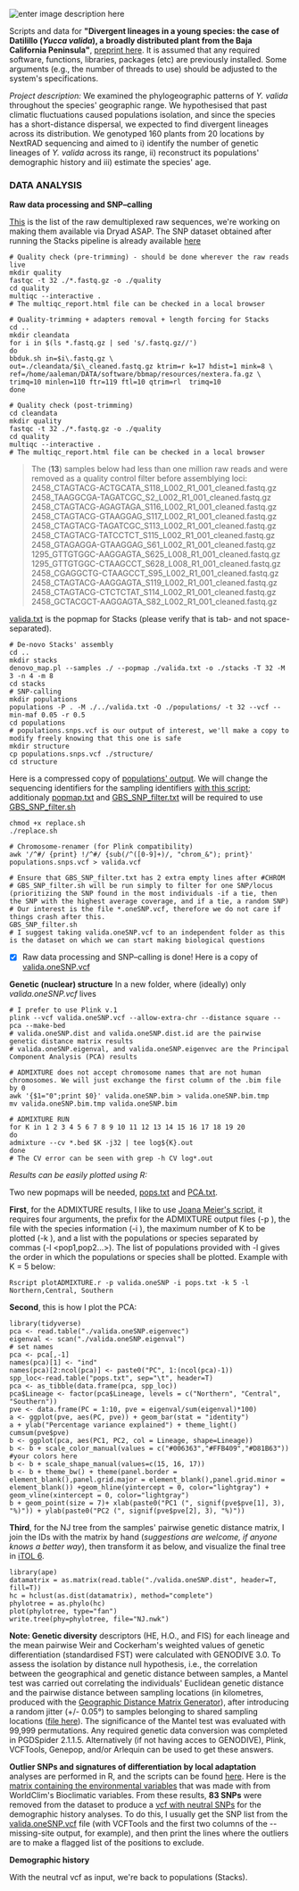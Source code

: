 ![enter image description here](https://st3.depositphotos.com/9223738/19443/v/600/depositphotos_194439354-stock-illustration-desert-seamless-pattern-with-joshua.jpg)

Scripts and data for **"Divergent lineages in a young species: the case of Datilillo (*Yucca valida*), a broadly distributed plant from the Baja California Peninsula"**, [preprint here](https://www.biorxiv.org/content/10.1101/2023.05.22.541794v1). It is assumed that any required software, functions, libraries, packages (etc) are previously installed. Some arguments (e.g., the number of threads to use) should be adjusted to the system's specifications.

*Project description:* We examined the phylogeographic patterns of *Y. valida* throughout the species' geographic range. We hypothesised that past climatic fluctuations caused populations isolation, and since the species has a short-distance dispersal, we expected to find divergent lineages across its distribution. We genotyped 160 plants from 20 locations by NextRAD sequencing and aimed to i) identify the number of genetic lineages of *Y. valida* across its range, ii) reconstruct its populations' demographic history and iii) estimate the species' age.

### DATA ANALYSIS
**Raw data processing and SNP–calling**

[This](https://github.com/al-aleman/datillilo/blob/main/raw_reads_list.txt) is the list of the raw demultiplexed raw sequences, we're working on making them available via Dryad ASAP. The SNP dataset obtained after running the Stacks pipeline is already available [here](https://github.com/al-aleman/datillilo/blob/main/README.md#:~:text=structure/%0Acd%20structure-,Here,-is%20a%20compressed)

    # Quality check (pre-trimming) - should be done wherever the raw reads live
    mkdir quality
    fastqc -t 32 ./*.fastq.gz -o ./quality
    cd quality
    multiqc --interactive .
    # The multiqc_report.html file can be checked in a local browser

    # Quality-trimming + adapters removal + length forcing for Stacks
    cd ..
    mkdir cleandata    
    for i in $(ls *.fastq.gz | sed 's/.fastq.gz//')
    do
    bbduk.sh in=$i\.fastq.gz \
    out=./cleandata/$i\_cleaned.fastq.gz ktrim=r k=17 hdist=1 mink=8 \
    ref=/home/aaleman/DATA/software/bbmap/resources/nextera.fa.gz \
    trimq=10 minlen=110 ftr=119 ftl=10 qtrim=rl  trimq=10
    done

    # Quality check (post-trimming)
    cd cleandata
    mkdir quality
    fastqc -t 32 ./*.fastq.gz -o ./quality
    cd quality
    multiqc --interactive .
    # The multiqc_report.html file can be checked in a local browser

> The (**13**) samples below had less than one million raw reads and were
removed as a quality control filter before assemblying loci:
2458_CTAGTACG-ACTGCATA_S118_L002_R1_001_cleaned.fastq.gz
2458_TAAGGCGA-TAGATCGC_S2_L002_R1_001_cleaned.fastq.gz
2458_CTAGTACG-AGAGTAGA_S116_L002_R1_001_cleaned.fastq.gz
2458_CTAGTACG-GTAAGGAG_S117_L002_R1_001_cleaned.fastq.gz
2458_CTAGTACG-TAGATCGC_S113_L002_R1_001_cleaned.fastq.gz
2458_CTAGTACG-TATCCTCT_S115_L002_R1_001_cleaned.fastq.gz
2458_GTAGAGGA-GTAAGGAG_S61_L002_R1_001_cleaned.fastq.gz
1295_GTTGTGGC-AAGGAGTA_S625_L008_R1_001_cleaned.fastq.gz
1295_GTTGTGGC-CTAAGCCT_S628_L008_R1_001_cleaned.fastq.gz
2458_CGAGGCTG-CTAAGCCT_S95_L002_R1_001_cleaned.fastq.gz
2458_CTAGTACG-AAGGAGTA_S119_L002_R1_001_cleaned.fastq.gz
2458_CTAGTACG-CTCTCTAT_S114_L002_R1_001_cleaned.fastq.gz
2458_GCTACGCT-AAGGAGTA_S82_L002_R1_001_cleaned.fastq.gz

[valida.txt](https://github.com/al-aleman/datillilo/blob/main/valida.txt) is the popmap for Stacks (please verify that is tab- and not space-separated).

    # De-novo Stacks' assembly
    cd ..
    mkdir stacks
    denovo_map.pl --samples ./ --popmap ./valida.txt -o ./stacks -T 32 -M 3 -n 4 -m 8
    cd stacks
    # SNP-calling
    mkdir populations
    populations -P . -M ./../valida.txt -O ./populations/ -t 32 --vcf --min-maf 0.05 -r 0.5
    cd populations
    # populations.snps.vcf is our output of interest, we'll make a copy to modify freely knowing that this one is safe
    mkdir structure
    cp populations.snps.vcf ./structure/
    cd structure

Here is a compressed copy of [populations' output](https://github.com/al-aleman/datillilo/blob/main/populations.snps.vcf.gz).
We will change the sequencing identifiers for the sampling identifiers [with this script](https://github.com/al-aleman/datillilo/blob/main/replace.sh); additionaly  [popmap.txt](https://github.com/al-aleman/datillilo/blob/main/popmap.txt) and [GBS_SNP_filter.txt](https://github.com/al-aleman/datillilo/blob/main/GBS_SNP_filter.txt) will be required to use [GBS_SNP_filter.sh](https://github.com/laninsky/GBS_SNP_filter/tree/master)

    chmod +x replace.sh
    ./replace.sh

    # Chromosome-renamer (for Plink compatibility) 
    awk '/^#/ {print} !/^#/ {sub(/^([0-9]+)/, "chrom_&"); print}' populations.snps.vcf > valida.vcf
    
    # Ensure that GBS_SNP_filter.txt has 2 extra empty lines after #CHROM
    # GBS_SNP_filter.sh will be run simply to filter for one SNP/locus (prioritizing the SNP found in the most individuals -if a tie, then the SNP with the highest average coverage, and if a tie, a random SNP)
    # Our interest is the file *.oneSNP.vcf, therefore we do not care if things crash after this.
    GBS_SNP_filter.sh
    # I suggest taking valida.oneSNP.vcf to an independent folder as this is the dataset on which we can start making biological questions
    
 - [x] Raw data processing and SNP–calling is done!
 Here is a copy of [valida.oneSNP.vcf](https://github.com/al-aleman/datillilo/blob/main/valida.oneSNP.vcf)

**Genetic (nuclear) structure**
In a new folder, where (ideally) only *valida.oneSNP.vcf* lives

    # I prefer to use Plink v.1
    plink --vcf valida.oneSNP.vcf --allow-extra-chr --distance square --pca --make-bed
    # valida.oneSNP.dist and valida.oneSNP.dist.id are the pairwise genetic distance matrix results
    # valida.oneSNP.eigenval, and valida.oneSNP.eigenvec are the Principal Component Analysis (PCA) results
    
    # ADMIXTURE does not accept chromosome names that are not human chromosomes. We will just exchange the first column of the .bim file by 0
    awk '{$1="0";print $0}' valida.oneSNP.bim > valida.oneSNP.bim.tmp
    mv valida.oneSNP.bim.tmp valida.oneSNP.bim
        
    # ADMIXTURE RUN    
    for K in 1 2 3 4 5 6 7 8 9 10 11 12 13 14 15 16 17 18 19 20
    do
    admixture --cv *.bed $K -j32 | tee log${K}.out
    done
    # The CV error can be seen with grep -h CV log*.out

*Results can be easily plotted using R:*

Two new popmaps will be needed, [pops.txt](https://github.com/al-aleman/datillilo/blob/main/pops.txt) and [PCA.txt](https://github.com/al-aleman/datillilo/blob/main/PCA.txt).

**First**, for the ADMIXTURE results, I like to use [Joana Meier's script](https://github.com/speciationgenomics/scripts/blob/master/plotADMIXTURE.r), it requires four arguments, the prefix for the ADMIXTURE output files (-p ), the file with the species information (-i ), the maximum number of K to be plotted (-k ), and a list with the populations or species separated by commas (-l <pop1,pop2...>). The list of populations provided with -l gives the order in which the populations or species shall be plotted. Example with K = 5 below:

    Rscript plotADMIXTURE.r -p valida.oneSNP -i pops.txt -k 5 -l Northern,Central, Southern

**Second**, this is how I plot the PCA:

    library(tidyverse)
    pca <- read.table("./valida.oneSNP.eigenvec")
    eigenval <- scan("./valida.oneSNP.eigenval")
    # set names
    pca <- pca[,-1]
    names(pca)[1] <- "ind"
    names(pca)[2:ncol(pca)] <- paste0("PC", 1:(ncol(pca)-1))
    spp_loc<-read.table("pops.txt", sep="\t", header=T)
    pca <- as_tibble(data.frame(pca, spp_loc))
    pca$Lineage <- factor(pca$Lineage, levels = c("Northern", "Central", "Southern"))
    pve <- data.frame(PC = 1:10, pve = eigenval/sum(eigenval)*100)
    a <- ggplot(pve, aes(PC, pve)) + geom_bar(stat = "identity")
    a + ylab("Percentage variance explained") + theme_light() 
    cumsum(pve$pve)
    b <- ggplot(pca, aes(PC1, PC2, col = Lineage, shape=Lineage))
    b <- b + scale_color_manual(values = c("#006363","#FFB409","#D81B63")) #your colors here
    b <- b + scale_shape_manual(values=c(15, 16, 17))
    b <- b + theme_bw() + theme(panel.border =  element_blank(),panel.grid.major = element_blank(),panel.grid.minor = element_blank()) +geom_hline(yintercept = 0, color="lightgray") +  geom_vline(xintercept = 0, color="lightgray")
    b + geom_point(size = 7)+ xlab(paste0("PC1 (", signif(pve$pve[1], 3), "%)")) + ylab(paste0("PC2 (", signif(pve$pve[2], 3), "%)"))

**Third**, for the NJ tree from the samples' pairwise genetic distance matrix, I join the IDs with the matrix by hand (*suggestions are welcome, if anyone knows a better way*), then transform it as below, and visualize the final tree in [iTOL 6](https://itol.embl.de/upload.cgi).

    library(ape)
    datamatrix = as.matrix(read.table("./valida.oneSNP.dist", header=T, fill=T))
    hc = hclust(as.dist(datamatrix), method="complete")
    phylotree = as.phylo(hc)
    plot(phylotree, type="fan")
    write.tree(phy=phylotree, file="NJ.nwk")

**Note: Genetic diversity** descriptors (HE, H.O., and FIS) for each lineage and the mean pairwise Weir and Cockerham's weighted values of genetic differentiation (standardised FST) were calculated with GENODIVE 3.0. To assess the isolation by distance null hypothesis, i.e., the correlation between the geographical and genetic distance between samples, a Mantel test was carried out correlating the individuals' Euclidean genetic distance and the pairwise distance between sampling locations (in kilometres, produced with the [Geographic Distance Matrix Generator](https://biodiversityinformatics.amnh.org/open_source/gdmg/)), after introducing a random jitter (+/- 0.05°) to samples belonging to shared sampling locations ([file here](https://github.com/al-aleman/datillilo/blob/main/coordinates_jitter.txt)). The significance of the Mantel test was evaluated with 99,999 permutations. Any required genetic data conversion was completed in PGDSpider 2.1.1.5. Alternatively (if not having acces to GENODIVE), Plink, VCFTools, Genepop, and/or Arlequin can be used to get these answers.

**Outlier SNPs and signatures of differentiation by local adaptation** analyses are performed in R, and the scripts can be found [here](https://github.com/al-aleman/datillilo/blob/main/PCAdapt_LEA.R). Here is the [matrix containing the environmental variables](https://github.com/al-aleman/datillilo/blob/main/valida.oneSNP.env) that was made with from WorldClim's Bioclimatic variables. From these results, **83 SNPs** were removed from the dataset to produce a [vcf with neutral SNPs](https://github.com/al-aleman/datillilo/blob/main/valida.neutral.vcf) for the demographic history analyses. To do this, I usually get the SNP list from the  [valida.oneSNP.vcf](https://github.com/al-aleman/datillilo/blob/main/valida.oneSNP.vcf) file (with VCFTools and the first two columns of the --missing-site output, for example), and then print the lines where the outliers are to make a flagged list of the positions to exclude.

**Demographic history**

With the neutral vcf as input, we're back to populations (Stacks).
